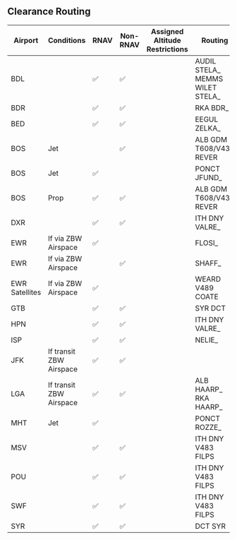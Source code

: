 ## Clearance Routing

| Airport | Conditions | RNAV | Non-RNAV | Assigned Altitude <br> Restrictions | Routing |
| ------- | ---------- | --------- | ------- | ---- | ----- |
| BDL | |:white_check_mark: |:white_check_mark:  | | AUDIL STELA_ <br> MEMMS WILET STELA_ |
| BDR | |:white_check_mark: |:white_check_mark:  | | RKA BDR_ |
| BED | |:white_check_mark: |:white_check_mark:  | | EEGUL ZELKA_ |
| BOS  | Jet | | :white_check_mark: | |  ALB GDM T608/V431 REVER |
| BOS  | Jet | :white_check_mark: |  |  | PONCT JFUND_ |
| BOS  | Prop |:white_check_mark: |:white_check_mark:  | | ALB GDM T608/V431 REVER |
| DXR | |:white_check_mark: |:white_check_mark:  | | ITH DNY VALRE_ |
| EWR | If via ZBW Airspace | :white_check_mark: |  | | FLOSI_ |
| EWR | If via ZBW Airspace | | :white_check_mark: | | SHAFF_ |
| EWR Satellites | If via ZBW Airspace | :white_check_mark: |  | | WEARD V489 COATE |
| GTB | |:white_check_mark: |:white_check_mark:  | | SYR DCT |
| HPN | |:white_check_mark: |:white_check_mark:  | | ITH DNY VALRE_ | 
| ISP | |:white_check_mark: |:white_check_mark:  | | NELIE_ |
| JFK | If transit ZBW Airspace | :white_check_mark: |:white_check_mark:  | | | IGN_ |
| LGA | If transit ZBW Airspace | :white_check_mark: |:white_check_mark:  | | ALB HAARP_ <br> RKA HAARP_|
| MHT | Jet | :white_check_mark: |  | | PONCT ROZZE_ |
| MSV | |:white_check_mark: |:white_check_mark:  | | ITH DNY V483 FILPS |
| POU | |:white_check_mark: |:white_check_mark:  | | ITH DNY V483 FILPS |
| SWF | |:white_check_mark: |:white_check_mark:  | | ITH DNY V483 FILPS |
| SYR | |:white_check_mark: |:white_check_mark:  | | DCT SYR |
